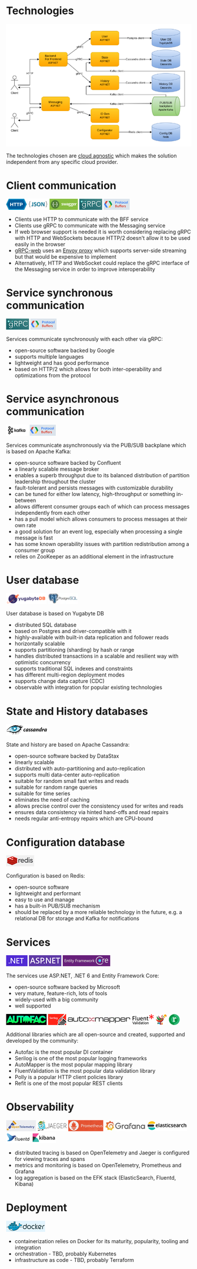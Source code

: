 # Technologies

![Technologies](images/cecochat-08-technologies.png)

The technologies chosen are [cloud agnostic](https://codersociety.com/blog/articles/cloud-agnostic) which makes the solution independent from any specific cloud provider.

# Client communication

![HTTP](tech-images/http.png)
![JSON](tech-images/json.png)
![Swagger](tech-images/swagger.png)
![gRPC](tech-images/grpc.png)
![Protocol Buffers](tech-images/protocol-buffers.png)

* Clients use HTTP to communicate with the BFF service
* Clients use gRPC to communicate with the Messaging service
* If web browser support is needed it is worth considering replacing gRPC with HTTP and WebSockets because HTTP/2 doesn't allow it to be used easily in the browser
* [gRPC-web](https://github.com/grpc/grpc-web) uses an [Envoy proxy](https://www.envoyproxy.io/) which supports server-side streaming but that would be expensive to implement
* Alternatively, HTTP and WebSocket could replace the gRPC interface of the Messaging service in order to improve interoperability

# Service synchronous communication

![gRPC](tech-images/grpc.png)
![Protocol Buffers](tech-images/protocol-buffers.png)

Services communicate synchronously with each other via gRPC:
* open-source software backed by Google
* supports multiple languages
* lightweight and has good performance
* based on HTTP/2 which allows for both inter-operability and optimizations from the protocol

# Service asynchronous communication

![Kafka](tech-images/kafka.png)
![Protocol buffers](tech-images/protocol-buffers.png)

Services communicate asynchronously via the PUB/SUB backplane which is based on Apache Kafka:
* open-source software backed by Confluent
* a linearly scalable message broker
* enables a superb throughput due to its balanced distribution of partition leadership throughout the cluster
* fault-tolerant and persists messages with customizable durability
* can be tuned for either low latency, high-throughput or something in-between
* allows different consumer groups each of which can process messages independently from each other
* has a pull model which allows consumers to process messages at their own rate
* a good solution for an event log, especially when processing a single message is fast
* has some known operability issues with partition redistribution among a consumer group
* relies on ZooKeeper as an additional element in the infrastructure

# User database

![Yugabyte](tech-images/yugabyte.png)
![Postgres](tech-images/postgres.webp)

User database is based on Yugabyte DB

* distributed SQL database
* based on Postgres and driver-compatible with it
* highly-available with built-in data replication and follower reads
* horizontally scalable
* supports partitioning (sharding) by hash or range
* handles distributed transactions in a scalable and resilient way with optimistic concurrency
* supports traditional SQL indexes and constraints
* has different multi-region deployment modes
* supports change data capture (CDC)
* observable with integration for popular existing technologies

# State and History databases

![Cassandra](tech-images/cassandra.png)

State and history are based on Apache Cassandra:
* open-source software backed by DataStax
* linearly scalable
* distributed with auto-partitioning and auto-replication
* supports multi data-center auto-replication
* suitable for random small fast writes and reads
* suitable for random range queries
* suitable for time series
* eliminates the need of caching
* allows precise control over the consistency used for writes and reads
* ensures data consistency via hinted hand-offs and read repairs
* needs regular anti-entropy repairs which are CPU-bound

# Configuration database

![Redis](tech-images/redis.png)

Configuration is based on Redis:
* open-source software
* lightweight and performant
* easy to use and manage
* has a built-in PUB/SUB mechanism
* should be replaced by a more reliable technology in the future, e.g. a relational DB for storage and Kafka for notifications

# Services

![.NET](tech-images/dotnet.png)
![ASP.NET](tech-images/aspnet.png)
![EFCore](tech-images/efcore.png)

The services use ASP.NET, .NET 6 and Entity Framework Core:
* open-source software backed by Microsoft
* very mature, feature-rich, lots of tools
* widely-used with a big community
* well supported

![Autofac](tech-images/autofac.png)
![Serilog](tech-images/serilog.png)
![AutoMapper](tech-images/automapper.webp)
![FluentValidation](tech-images/fluent-validation.png)
![Polly](tech-images/polly.png)
![Refit](tech-images/refit.png)

Additional libraries which are all open-source and created, supported and developed by the community:
* Autofac is the most popular DI container
* Serilog is one of the most popular logging frameworks
* AutoMapper is the most popular mapping library
* FluentValidation is the most popular data validation library
* Polly is a popular HTTP client policies library
* Refit is one of the most popular REST clients

# Observability

![OpenTelemetry](tech-images/open-telemetry.png)
![Jaeger](tech-images/jaeger.png)
![Prometheus](tech-images/prometheus.png)
![Grafana](tech-images/grafana.png)
![ElasticSearch](tech-images/elasticsearch.png)
![Fluentd](tech-images/fluentd.png)
![Kibana](tech-images/kibana.png)

* distributed tracing is based on OpenTelemetry and Jaeger is configured for viewing traces and spans
* metrics and monitoring is based on OpenTelemetry, Prometheus and Grafana
* log aggregation is based on the EFK stack (ElasticSearch, Fluentd, Kibana)

# Deployment

![Docker](tech-images/docker.png)

* containerization relies on Docker for its maturity, popularity, tooling and integration
* orchestration - TBD, probably Kubernetes
* infrastructure as code - TBD, probably Terraform
